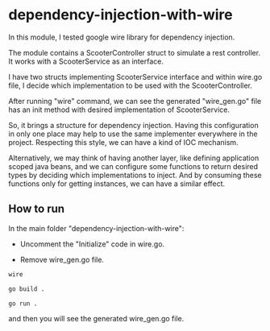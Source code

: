 # dependency-injection-with-wire

In this module, I tested google wire library for dependency injection.

The module contains a ScooterController struct to simulate a rest controller. It works with a
ScooterService as an interface.

I have two structs implementing ScooterService interface and within wire.go file, I decide which
implementation to be used with the ScooterController.

After running "wire" command, we can see the generated "wire_gen.go" file has an init method with desired
implementation of ScooterService.

So, it brings a structure for dependency injection. Having this configuration in only one place may help
to use the same implementer everywhere in the project. Respecting this style, we can have a kind of IOC mechanism.

Alternatively, we may think of having another layer, like defining application scoped java beans, and we can configure
some functions to return desired types by deciding which implementations to inject. And by consuming these functions only 
for getting instances, we can have a similar effect.

## How to run

In the main folder "dependency-injection-with-wire":

* Uncomment the "Initialize" code in wire.go.

* Remove wire_gen.go file.

```bash
wire
```

```bash
go build .
```

```bash
go run .
```

and then you will see the generated wire_gen.go file.